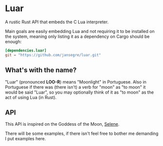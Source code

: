 Luar
====

A rustic Rust API that embeds the C Lua interpreter.

Main goals are easily embedding Lua and not requiring it to be installed on the system,
meaning only listing it as a dependency on Cargo should be enough:

```toml
[dependencies.luar]
git = "https://github.com/jansegre/luar.git"
```

What's with the name?
---------------------

"Luar" (pronounced __LOO-R__) means "Moonlight" in Portuguese. Also in Portuguese if
there was (there isn't) a verb for "moon" as "to moon" it would be said "Luar", so you
may optionally think of it as "to moon" as the act of using Lua (in Rust).

API
---

This API is inspired on the Goddess of the Moon, [Selene](https://github.com/jeremyong/Selene).

There will be some examples, if there isn't feel free to bother me demanding I put examples here.
